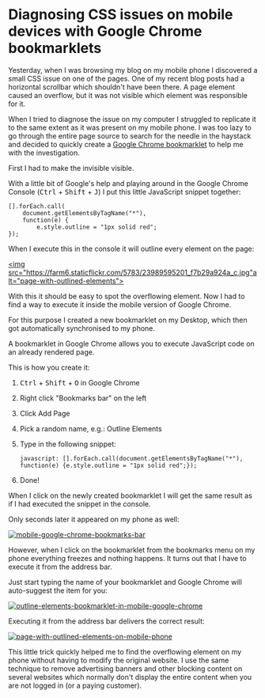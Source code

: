 ﻿<!--
    Tags: css google-chrome
-->

# Diagnosing CSS issues on mobile devices with Google Chrome bookmarklets

Yesterday, when I was browsing my blog on my mobile phone I discovered a small CSS issue on one of the pages. One of my recent blog posts had a horizontal scrollbar which shouldn't have been there. A page element caused an overflow, but it was not visible which element was responsible for it.

When I tried to diagnose the issue on my computer I struggled to replicate it to the same extent as it was present on my mobile phone. I was too lazy to go through the entire page source to search for the needle in the haystack and decided to quickly create a [Google Chrome bookmarklet](https://support.google.com/chrome/answer/95745?hl=en) to help me with the investigation.

First I had to make the invisible visible.

With a little bit of Google's help and playing around in the Google Chrome Console (<kbd>Ctrl</kbd> + <kbd>Shift</kbd> + <kbd>J</kbd>) I put this little JavaScript snippet together:

<pre><code>[].forEach.call(
    document.getElementsByTagName("*"),
    function(e) {
        e.style.outline = "1px solid red";
});</code></pre>

When I execute this in the console it will outline every element on the page:

<a href="https://www.flickr.com/photos/130657798@N05/23989595201/in/dateposted-public/" title="page-with-outlined-elements"><img src="https://farm6.staticflickr.com/5783/23989595201_f7b29a924a_c.jpg"alt="page-with-outlined-elements"></a>

With this it should be easy to spot the overflowing element. Now I had to find a way to execute it inside the mobile version of Google Chrome.

For this purpose I created a new bookmarklet on my Desktop, which then got automatically synchronised to my phone.

A bookmarklet in Google Chrome allows you to execute JavaScript code on an already rendered page.

This is how you create it:

1.  <kbd>Ctrl</kbd> + <kbd>Shift</kbd> + <kbd>O</kbd> in Google Chrome
2.  Right click &quot;Bookmarks bar&quot; on the left
3.  Click Add Page
4.  Pick a random name, e.g.: Outline Elements
5.  Type in the following snippet:

    `javascript: [].forEach.call(document.getElementsByTagName("*"), function(e) {e.style.outline = "1px solid red";});
  `
6.  Done!

When I click on the newly created bookmarklet I will get the same result as if I had executed the snippet in the console.

Only seconds later it appeared on my phone as well:

<a href="https://www.flickr.com/photos/130657798@N05/23447431843/in/dateposted-public/" title="mobile-google-chrome-bookmarks-bar"><img class="half-width" src="https://farm2.staticflickr.com/1480/23447431843_deb816c10b_o.png" alt="mobile-google-chrome-bookmarks-bar"></a>

However, when I click on the bookmarklet from the bookmarks menu on my phone everything freezes and nothing happens. It turns out that I have to execute it from the address bar.

Just start typing the name of your bookmarklet and Google Chrome will auto-suggest the item for you:

<a href="https://www.flickr.com/photos/130657798@N05/23991652851/in/dateposted-public/" title="outline-elements-bookmarklet-in-mobile-google-chrome"><img class="half-width" src="https://farm6.staticflickr.com/5781/23991652851_1d9acee307_o.png" alt="outline-elements-bookmarklet-in-mobile-google-chrome"></a>

Executing it from the address bar delivers the correct result:

<a href="https://www.flickr.com/photos/130657798@N05/24074392275/in/dateposted-public/" title="page-with-outlined-elements-on-mobile-phone"><img class="half-width" src="https://farm2.staticflickr.com/1685/24074392275_2446d6a4fd_o.png" alt="page-with-outlined-elements-on-mobile-phone"></a>

This little trick quickly helped me to find the overflowing element on my phone without having to modify the original website. I use the same technique to remove advertising banners and other blocking content on several websites which normally don't display the entire content when you are not logged in (or a paying customer).